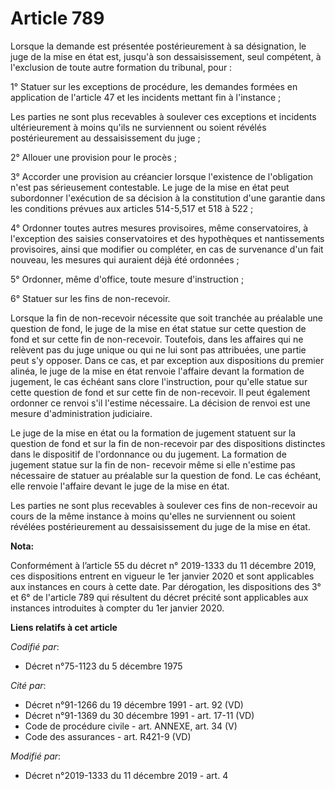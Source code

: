 # Article 789

Lorsque la demande est présentée postérieurement à sa désignation, le juge de la mise en état est, jusqu'à son
dessaisissement, seul compétent, à l'exclusion de toute autre formation du tribunal, pour :

1° Statuer sur les exceptions de procédure, les demandes formées en application de l'article 47 et les incidents mettant fin
à l'instance ;

Les parties ne sont plus recevables à soulever ces exceptions et incidents ultérieurement à moins qu'ils ne surviennent ou
soient révélés postérieurement au dessaisissement du juge ;

2° Allouer une provision pour le procès ;

3° Accorder une provision au créancier lorsque l'existence de l'obligation n'est pas sérieusement contestable. Le juge de la
mise en état peut subordonner l'exécution de sa décision à la constitution d'une garantie dans les conditions prévues aux
articles 514-5,517 et 518 à 522 ;

4° Ordonner toutes autres mesures provisoires, même conservatoires, à l'exception des saisies conservatoires et des
hypothèques et nantissements provisoires, ainsi que modifier ou compléter, en cas de survenance d'un fait nouveau, les
mesures qui auraient déjà été ordonnées ;

5° Ordonner, même d'office, toute mesure d'instruction ;

6° Statuer sur les fins de non-recevoir.

Lorsque la fin de non-recevoir nécessite que soit tranchée au préalable une question de fond, le juge de la mise en état
statue sur cette question de fond et sur cette fin de non-recevoir. Toutefois, dans les affaires qui ne relèvent pas du juge
unique ou qui ne lui sont pas attribuées, une partie peut s'y opposer. Dans ce cas, et par exception aux dispositions du
premier alinéa, le juge de la mise en état renvoie l'affaire devant la formation de jugement, le cas échéant sans clore
l'instruction, pour qu'elle statue sur cette question de fond et sur cette fin de non-recevoir. Il peut également ordonner ce
renvoi s'il l'estime nécessaire. La décision de renvoi est une mesure d'administration judiciaire.

Le juge de la mise en état ou la formation de jugement statuent sur la question de fond et sur la fin de non-recevoir par des
dispositions distinctes dans le dispositif de l'ordonnance ou du jugement. La formation de jugement statue sur la fin de non-
recevoir même si elle n'estime pas nécessaire de statuer au préalable sur la question de fond. Le cas échéant, elle renvoie
l'affaire devant le juge de la mise en état.

Les parties ne sont plus recevables à soulever ces fins de non-recevoir au cours de la même instance à moins qu'elles ne
surviennent ou soient révélées postérieurement au dessaisissement du juge de la mise en état.

**Nota:**

Conformément à l’article 55 du décret n° 2019-1333 du 11 décembre 2019, ces dispositions entrent en vigueur le 1er janvier
2020 et sont applicables aux instances en cours à cette date. Par dérogation, les dispositions des 3° et 6° de l'article 789
qui résultent du décret précité sont applicables aux instances introduites à compter du 1er janvier 2020.

**Liens relatifs à cet article**

_Codifié par_:

  - Décret n°75-1123 du 5 décembre 1975

_Cité par_:

  - Décret n°91-1266 du 19 décembre 1991 - art. 92 (VD)
  - Décret n°91-1369 du 30 décembre 1991 - art. 17-11 (VD)
  - Code de procédure civile - art. ANNEXE, art. 34 (V)
  - Code des assurances - art. R421-9 (VD)

_Modifié par_:

  - Décret n°2019-1333 du 11 décembre 2019 - art. 4
